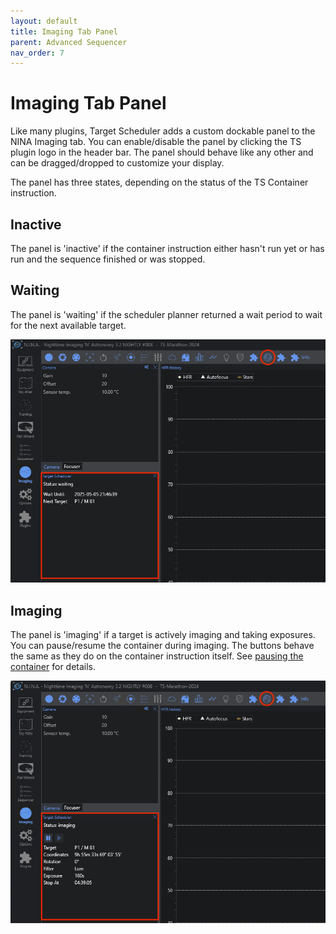 ```yaml
---
layout: default
title: Imaging Tab Panel
parent: Advanced Sequencer
nav_order: 7
---
```


# Imaging Tab Panel

Like many plugins, Target Scheduler adds a custom dockable panel to the NINA Imaging tab.  You can enable/disable the panel by clicking the TS plugin logo in the header bar.  The panel should behave like any other and can be dragged/dropped to customize your display.

The panel has three states, depending on the status of the TS Container instruction.

## Inactive
The panel is 'inactive' if the container instruction either hasn't run yet or has run and the sequence finished or was stopped.

## Waiting
The panel is 'waiting' if the scheduler planner returned a wait period to wait for the next available target.

![](../assets/images/imaging-tab-waiting.png)

## Imaging

The panel is 'imaging' if a target is actively imaging and taking exposures.  You can pause/resume the container during imaging.  The buttons behave the same as they do on the container instruction itself.  See [pausing the container](container.html#pausing-the-container) for details.

![](../assets/images/imaging-tab-imaging.png)
